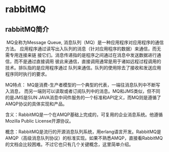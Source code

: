# rabbitMQ

## rabbitMQ简介

 MQ全称为Message Queue, 消息队列（MQ）是一种应用程序对应用程序的通信方法。
应用程序通过读写出入队列的消息（针对应用程序的数据）来通信，而无需专用连接来链
接它们。消息传递指的是程序之间通过在消息中发送数据进行通信，而不是通过直接调用
彼此来通信，直接调用通常是用于诸如远程过程调用的技术。排队指的是应用程序通过 
队列来通信。队列的使用除去了接收和发送应用程序同时执行的要求。

MQ特点： MQ是消费-生产者模型的一个典型的代表，一端往消息队列中不断写入消息，
而另一端则可以读取或者订阅队列中的消息。MQ和JMS类似，但不同的是JMS是SUN 
JAVA消息中间件服务的一个标准和API定义，而MQ则是遵循了AMQP协议的具体实现和产品。

含义：RabbitMQ是一个在AMQP基础上完成的，可复用的企业消息系统。他遵循Mozilla Public License开源协议。

概念：RabbitMQ是流行的开源消息队列系统，用erlang语言开发。RabbitMQ是AMQP（高级消息队列协议）的标准实现。如果不熟悉AMQP，直接看RabbitMQ的文档会比较困难。不过它也只有几个关键概念，这里简单介绍。